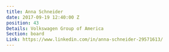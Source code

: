 ```yaml
---
title: Anna Schneider
date: 2017-09-19 12:40:00 Z
position: 43
Details: Volkswagen Group of America
Section: board
Link: https://www.linkedin.com/in/anna-schneider-29571613/
---
```


